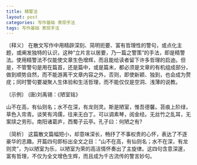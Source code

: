 ```yaml
---
title: 精警法
layout: post
categories: 写作基础 表现手法
tags: 写作基础 表现手法
---
```


〔释义〕 在散文写作中用精辟深刻、简明扼要、富有哲理性的警句，或点化主题，或阐发独特的认识，这种“立片言以居要，乃一篇之警策”的手法，即是精警法。使用精警法不仅能使文章生色增辉，而且能给读者留下许多哲理的启迪。但是，不管警句是用在篇首，还是篇中，或是篇末，都必须是文章的有机组成部分，做到顺势自然，而不能游离干文章内容之外，否则，即使新颖、独到，也会成为赘疣；同时警句要凝聚人生体验和生活哲理，而不能仅仅是空洞、浅薄的说教。

〔示例〕 (唐)刘禹锡：《陋室铭》

山不在高，有仙则名；水不在深，有龙则灵。斯是陋室，惟吾德馨。苔痕上阶绿，草色入帘青。谈笑有鸿儒，往来无白丁。可以调素琴，阅金经。无丝竹之乱耳，无案牍之劳形。南阳诸葛庐，西蜀子云亭。孔子曰：何陋之有?

〔简析〕 这篇散文篇幅短小，却意味深长，畅抒了不事权贵的心怀，表达了不逐豪华的志趣。开篇四句即标出全文之目：“山不在高，有仙则名；水不在深，有龙则灵”，为以陋室为乐，以陋室为荣的高洁情怀奏出了主旋律。这四句含意深邃，富有哲理，不仅为全文增色生辉，而且成为千古流传的警言妙句。 